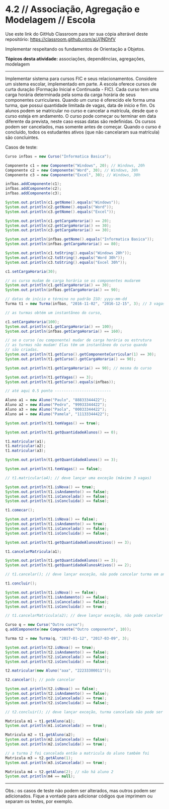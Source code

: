 # 4.2 // Associação, Agregação e Modelagem // Escola

Use este link do GitHub Classroom para ter sua cópia alterável deste repositório: <https://classroom.github.com/a/Jj1NDhfV>

Implementar respeitando os fundamentos de Orientação a Objetos.

**Tópicos desta atividade:** associações, dependências, agregações, modelagem

---

Implementar sistema para cursos FIC e seus relacionamentos. Considere um sistema escolar, implementado em parte. A escola oferece cursos de curta duração (Formação Inicial e Continuada - FIC). Cada curso tem uma carga horária determinada pela soma da carga horária de seus componentes curriculares. Quando um curso é oferecido ele forma uma turma, que possui quantidade limitada de vagas, data de início e fim. Os alunos podem se matricular no curso e cancelar a matrícula, desde que o curso esteja em andamento. O curso pode começar ou terminar em data diferente da prevista, neste caso essas datas são redefinidas. Os cursos podem ser cancelados, mas somente antes de começar. Quando o curso é concluído, todos os estudantes ativos (que não cancelaram sua matrícula) são concluintes.

Casos de teste:

```java
Curso infbas = new Curso("Informatica Basica");

Componente c1 = new Componente("Windows", 20); // Windows, 20h
Componente c2 = new Componente("Word", 30); // Windows, 30h
Componente c3 = new Componente("Excel", 30); // Windows, 30h

infbas.addComponente(c1);
infbas.addComponente(c2);
infbas.addComponente(c3);

System.out.println(c1.getNome().equals("Windows"));
System.out.println(c2.getNome().equals("Word"));
System.out.println(c3.getNome().equals("Excel"));

System.out.println(c1.getCargaHoraria() == 20);
System.out.println(c2.getCargaHoraria() == 30);
System.out.println(c3.getCargaHoraria() == 30);

System.out.println(infbas.getNome().equals("Informatica Basica"));
System.out.println(infbas.getCargaHoraria() == 80);

System.out.println(c1.toString().equals("Windows 20h"));
System.out.println(c2.toString().equals("Word 30h"));
System.out.println(c3.toString().equals("Excel 30h"));

c1.setCargaHoraria(30);

// os curso mudam de carga horária se os componentes mudarem
System.out.println(c1.getCargaHoraria() == 30);
System.out.println(infbas.getCargaHoraria() == 90);

// datas de início e término no padrão ISO: yyyy-mm-dd
Turma t1 = new Turma(infbas, "2016-11-02", "2016-12-15", 3); // 3 vagas

// as turmas obtém um instantâneo do curso,

c1.setCargaHoraria(100);
System.out.println(c1.getCargaHoraria() == 100);
System.out.println(infbas.getCargaHoraria() == 160);

// se o curso (ou componente) mudar de carga horária ou estrutura
// as turmas não mudam! Elas têm um instantâneo do curso quando
// são criadas.
System.out.println(t1.getCurso().getComponenteCurricular(1) == 30);
System.out.println(t1.getCurso().getCargaHoraria() == 90);

System.out.println(t1.getCargaHoraria() == 90); // mesma do curso

System.out.println(t1.getVagas() == 3);
System.out.println(t1.getCurso().equals(infbas));

// até aqui 0.5 ponto -------------------------

Aluno a1 = new Aluno("Paulo", "88833344422");
Aluno a2 = new Aluno("Pedro", "99933344422");
Aluno a3 = new Aluno("Paola", "00033344422");
Aluno a4 = new Aluno("Pamela", "11133344422");

System.out.println(t1.temVagas() == true);

System.out.println(t1.getQuantidadeAlunos() == 0);

t1.matricular(a1);
t1.matricular(a2);
t1.matricular(a3);

System.out.println(t1.getQuantidadeAlunos() == 3);

System.out.println(t1.temVagas() == false);

// t1.matricular(a4); // deve lançar uma exceção (máximo 3 vagas)

System.out.println(t1.isNova() == true);
System.out.println(t1.isAndamento() == false);
System.out.println(t1.isCancelada() == false);
System.out.println(t1.isConcluida() == false);

t1.comecar();

System.out.println(t1.isNova() == false);
System.out.println(t1.isAndamento() == true);
System.out.println(t1.isCancelada() == false);
System.out.println(t1.isConcluida() == false);

System.out.println(t1.getQuantidadeAlunosAtivos() == 3);

t1.cancelarMatricula(a1);

System.out.println(t1.getQuantidadeAlunos() == 3);
System.out.println(t1.getQuantidadeAlunosAtivos() == 2);

// t1.cancelar(); // deve lançar exceção, não pode cancelar turma em andamento

t1.concluir();

System.out.println(t1.isNova() == false);
System.out.println(t1.isAndamento() == false);
System.out.println(t1.isCancelada() == false);
System.out.println(t1.isConcluida() == true);

// t1.cancelarMatricula(a2); // deve lançar exceção, não pode cancelar matrícula se turma concluída

Curso q = new Curso("Outro curso");
q.addComponente(new Componente("Outro componente", 10));

Turma t2 = new Turma(q, "2017-01-12", "2017-03-09", 3);

System.out.println(t2.isNova() == true);
System.out.println(t2.isAndamento() == false);
System.out.println(t2.isCancelada() == false);
System.out.println(t2.isConcluida() == false);

t2.matricular(new Aluno("aaa", "22233300011"));

t2.cancelar(); // pode cancelar

System.out.println(t2.isNova() == false);
System.out.println(t2.isAndamento() == false);
System.out.println(t2.isCancelada() == true);
System.out.println(t2.isConcluida() == false);

// t2.concluir(); // deve lançar exceção, turma cancelada não pode ser concluida

Matricula m1 = t1.getAluno(a1);
System.out.println(m1.isCancelada() == true);

Matricula m2 = t1.getAluno(a2);
System.out.println(m2.isCancelada() == false);
System.out.println(m2.isConcluida() == true);

// a turma 2 foi cancelada então a matricula do aluno também foi
Matricula m3 = t2.getAluno(1);
System.out.println(m3.isCancelada() == true);

Matricula m4 = t2.getAluno(2); // não há aluno 2
System.out.println(m4 == null);
```


---
Obs.: os casos de teste não podem ser alterados, mas outros podem ser adicionados. Fique a vontade para adicionar códigos que imprimem ou separam os testes, por exemplo.
